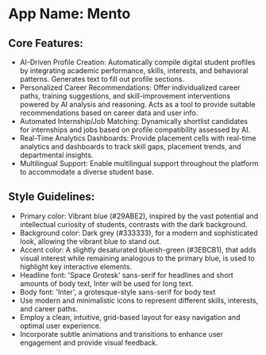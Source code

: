 # **App Name**: Mento

## Core Features:

- AI-Driven Profile Creation: Automatically compile digital student profiles by integrating academic performance, skills, interests, and behavioral patterns. Generates text to fill out profile sections.
- Personalized Career Recommendations: Offer individualized career paths, training suggestions, and skill-improvement interventions powered by AI analysis and reasoning. Acts as a tool to provide suitable recommendations based on career data and user info.
- Automated Internship/Job Matching: Dynamically shortlist candidates for internships and jobs based on profile compatibility assessed by AI.
- Real-Time Analytics Dashboards: Provide placement cells with real-time analytics and dashboards to track skill gaps, placement trends, and departmental insights.
- Multilingual Support: Enable multilingual support throughout the platform to accommodate a diverse student base.

## Style Guidelines:

- Primary color: Vibrant blue (#29ABE2), inspired by the vast potential and intellectual curiosity of students, contrasts with the dark background.
- Background color: Dark grey (#333333), for a modern and sophisticated look, allowing the vibrant blue to stand out.
- Accent color: A slightly desaturated blueish-green (#3EBCB1), that adds visual interest while remaining analogous to the primary blue, is used to highlight key interactive elements.
- Headline font: 'Space Grotesk' sans-serif for headlines and short amounts of body text, Inter will be used for long text.
- Body font: 'Inter', a grotesque-style sans-serif for body text
- Use modern and minimalistic icons to represent different skills, interests, and career paths.
- Employ a clean, intuitive, grid-based layout for easy navigation and optimal user experience.
- Incorporate subtle animations and transitions to enhance user engagement and provide visual feedback.